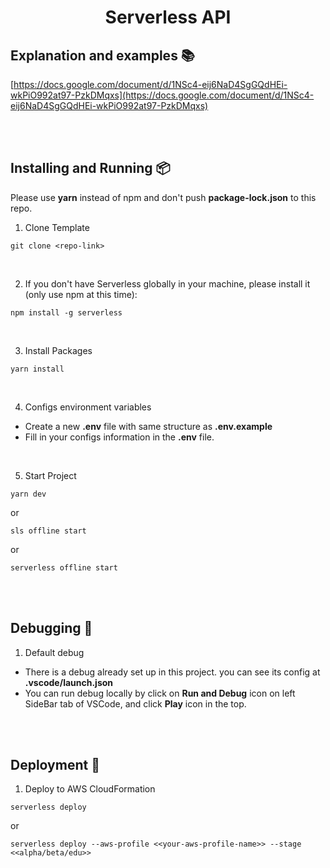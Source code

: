 <h1 align='center'>Serverless API</h1>

## **Explanation and examples 📚**

[https://docs.google.com/document/d/1NSc4-eij6NaD4SgGQdHEi-wkPiO992at97-PzkDMqxs](https://docs.google.com/document/d/1NSc4-eij6NaD4SgGQdHEi-wkPiO992at97-PzkDMqxs)

<br/><br/>

## **Installing and Running 📦**

Please use **yarn** instead of npm and don't push **package-lock.json** to this repo.

1. Clone Template

```
git clone <repo-link>
```

<br/>

2. If you don't have Serverless globally in your machine, please install it (only use npm at this time):

```
npm install -g serverless
```

<br/>

3. Install Packages

```
yarn install
```

<br/>

4. Configs environment variables

- Create a new **.env** file with same structure as **.env.example**
- Fill in your configs information in the **.env** file.

<br/>

5. Start Project

```
yarn dev
```

or

```
sls offline start
```

or

```
serverless offline start
```

<br/><br/>

## **Debugging 🔬**

1. Default debug

- There is a debug already set up in this project. you can see its config at **.vscode/launch.json**
- You can run debug locally by click on **Run and Debug** icon on left SideBar tab of VSCode, and click **Play** icon in the top.

<br/><br/>

## **Deployment 🚀**

1. Deploy to AWS CloudFormation

```
serverless deploy
```

or

```
serverless deploy --aws-profile <<your-aws-profile-name>> --stage <<alpha/beta/edu>>
```

<br/>
